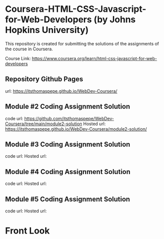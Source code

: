 # Coursera-HTML-CSS-Javascript-for-Web-Developers (by Johns Hopkins University)
This repository is created for submitting the solutions of the assignments of the course in Coursera.

Course Link: https://www.coursera.org/learn/html-css-javascript-for-web-developers

## Repository Github Pages
   url: https://itsthomaspepe.github.io/WebDev-Coursera/

## Module #2 Coding Assignment Solution
   code url: https://github.com/itsthomaspepe/WebDev-Coursera/tree/main/module2-solution
   Hosted url: https://itsthomaspepe.github.io/WebDev-Coursera/module2-solution/

## Module #3 Coding Assignment Solution
  code url: 
  Hosted url: 

## Module #4 Coding Assignment Solution
  code url: 
  Hosted url: 

## Module #5 Coding Assignment Solution
  code url: 
  Hosted url: 
  
# Front Look

